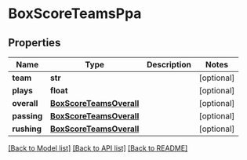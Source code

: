 # BoxScoreTeamsPpa

## Properties
Name | Type | Description | Notes
------------ | ------------- | ------------- | -------------
**team** | **str** |  | [optional] 
**plays** | **float** |  | [optional] 
**overall** | [**BoxScoreTeamsOverall**](BoxScoreTeamsOverall.md) |  | [optional] 
**passing** | [**BoxScoreTeamsOverall**](BoxScoreTeamsOverall.md) |  | [optional] 
**rushing** | [**BoxScoreTeamsOverall**](BoxScoreTeamsOverall.md) |  | [optional] 

[[Back to Model list]](../README.md#documentation-for-models) [[Back to API list]](../README.md#documentation-for-api-endpoints) [[Back to README]](../README.md)


